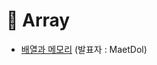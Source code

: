 # 🌱 Array

- [배열과 메모리](https://github.com/Awesome-Tomato/Algorithm-study/new/master) (발표자 : MaetDol)
